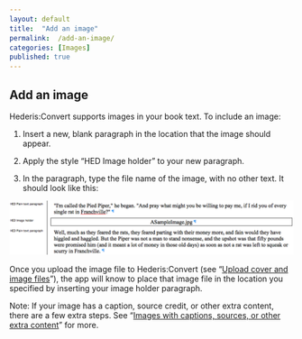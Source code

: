 ```yaml
---
layout: default
title:  "Add an image"
permalink:  /add-an-image/
categories: [Images]
published: true
---
```


<section data-type="chapter" class="hsecchapter" data-hederis-type="hsecchapter" id="add-an-image" data-pi-attrs="id: add-an-image"><h1 data-hederis-type="hblkchaptitle" class="hblkchaptitle" id="pRS85pjCv">Add an image</h1>
    <p class="hblkp" data-hederis-type="hblkp" id="pcqaSZCHM">Hederis:Convert supports images in your book text. To include an image:</p>
    <ol class="hwprnum-list" data-hederis-type="hwprnum-list" id="pTYamT3xC"><li class="hblkoli" data-hederis-type="hblkoli" id="liAneWfft7"><p class="hblkoli" data-hederis-type="hblkoli" id="pQwF6Xpna">Insert a new, blank paragraph in the location that the image should appear.</p></li>
    <li class="hblkoli" data-hederis-type="hblkoli" id="li2zVROIGf"><p class="hblkoli" data-hederis-type="hblkoli" id="p0bne4foA">Apply the style &#8220;HED Image holder&#8221; to your new paragraph.</p></li>
    <li class="hblkoli" data-hederis-type="hblkoli" id="liqSNaVSPI"><p class="hblkoli" data-hederis-type="hblkoli" id="p2Ymf5cqH">In the paragraph, type the file name of the image, with no other text. It should look like this:</p></li>
    </ol>
    <img data-hederis-type="hblkimg" class="hblkimg" id="pmSfhCdsY" src="/images/image_1.png"/>
    <p class="hblkp" data-hederis-type="hblkp" id="psmenNUao">Once you upload the image file to Hederis:Convert (see &#8220;<a href="{% post_url 2019-04-01-07-Uploadacoverfile %}"><span class="Hyperlink">Upload cover and image files</span></a>&#8221;), the app will know to place that image file in the location you specified by inserting your image holder paragraph.</p>
    <p class="hblkp" data-hederis-type="hblkp" id="pJpCwBtYG">Note: If your image has a caption, source credit, or other extra content, there are a few extra steps. See &#8220;<a href="{% post_url 2019-04-01-06-Imageswithcaptionssourcesorotherextracontent %}"><span class="Hyperlink">Images with captions, sources, or other extra content</span></a>&#8221; for more.</p>
    </section>
    
